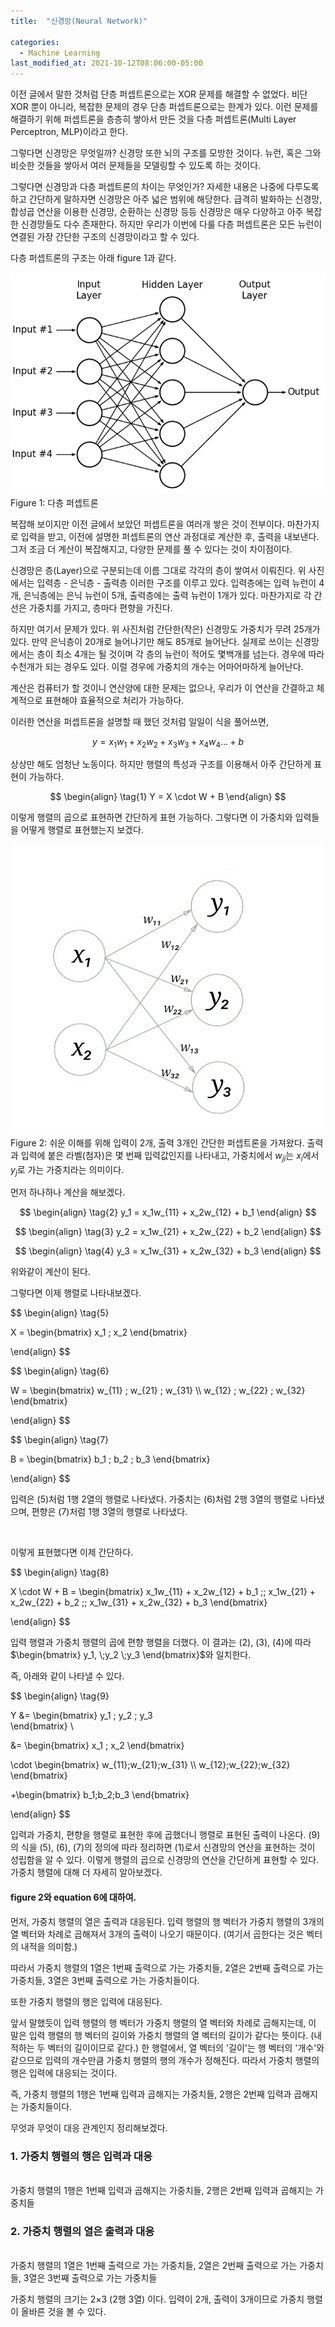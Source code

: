 ```yaml
---
title:  "신경망(Neural Network)"

categories:
  - Machine Learning 
last_modified_at: 2021-10-12T08:06:00-05:00
---
```


이전 글에서 말한 것처럼 단층 퍼셉트론으로는 XOR 문제를 해결할 수 없었다.
비단 XOR 뿐이 아니라, 복잡한 문제의 경우 단층 퍼셉트론으로는 한계가 있다.
이런 문제를 해결하기 위해 퍼셉트론을 층층히 쌓아서 만든 것을 다층 퍼셉트론(Multi Layer Perceptron, MLP)이라고 한다.

그렇다면 신경망은 무엇일까?
신경망 또한 뇌의 구조를 모방한 것이다.
뉴런, 혹은 그와 비슷한 것들을 쌓아서 여러 문제들을 모델링할 수 있도록 하는 것이다.

그렇다면 신경망과 다층 퍼셉트론의 차이는 무엇인가?
자세한 내용은 나중에 다루도록 하고 간단하게 말하자면 신경망은 아주 넓은 범위에 해당한다.
급격히 발화하는 신경망, 합성곱 연산을 이용한 신경망, 순환하는 신경망 등등
신경망은 매우 다양하고 아주 복잡한 신경망들도 다수 존재한다.
하지만 우리가 이번에 다룰 다층 퍼셉트론은 모든 뉴런이 연결된 가장 간단한 구조의 신경망이라고 할 수 있다.

다층 퍼셉트론의 구조는 아래 figure 1과 같다.

![](/assets/image/neuralnetwork.png)
Figure 1: 다층 퍼셉트론

복잡해 보이지만 이전 글에서 보았던 퍼셉트론을 여러개 쌓은 것이 전부이다.
마찬가지로 입력을 받고, 이전에 설명한 퍼셉트론의 연산 과정대로 계산한 후, 출력을 내보낸다.
그저 조금 더 계산이 복잡해지고, 다양한 문제를 풀 수 있다는 것이 차이점이다. 

신경망은 층(Layer)으로 구분되는데 이름 그대로 각각의 층이 쌓여서 이뤄진다.
위 사진에서는 입력층 - 은닉층 - 출력층 이러한 구조를 이루고 있다.
입력층에는 입력 뉴런이 4개, 은닉층에는 은닉 뉴런이 5개, 출력층에는 출력 뉴런이 1개가 있다.
마찬가지로 각 간선은 가중치를 가지고, 층마다 편향을 가진다.

하지만 여기서 문제가 있다.
위 사진처럼 간단한(작은) 신경망도 가중치가 무려 25개가 있다.
만약 은닉층이 20개로 늘어나기만 해도 85개로 늘어난다.
실제로 쓰이는 신경망에서는 층이 최소 4개는 될 것이며 각 층의 뉴런이 적어도 몇백개를 넘는다. 
경우에 따라 수천개가 되는 경우도 있다.
이럴 경우에 가중치의 개수는 어마어마하게 늘어난다.

계산은 컴퓨터가 할 것이니 연산양에 대한 문제는 없으나, 
우리가 이 연산을 간결하고 체계적으로 표현해야 효율적으로 처리가 가능하다.

이러한 연산을 퍼셉트론을 설명할 때 했던 것처럼 일일이 식을 풀어쓰면,

$$y = x_1w_1 + x_2w_2 + x_3w_3+ x_4w_4 ... + b$$

상상만 해도 엄청난 노동이다. 하지만 행렬의 특성과 구조를 이용해서 아주 간단하게 표현이 가능하다.

$$
\begin{align} 
\tag{1}
Y = X \cdot W + B
\end{align}
$$

이렇게 행렬의 곱으로 표현하면 간단하게 표현 가능하다.
그렇다면 이 가중치와 입력들을 어떻게 행렬로 표현했는지 보겠다.

![](/assets/image/2-3perceptron.png)
Figure 2: 쉬운 이해를 위해 입력이 2개, 출력 3개인 간단한 퍼셉트론을 가져왔다.
출력과 입력에 붙은 라벨(첨자)은 몇 번째 입력값인지를 나타내고,
가중치에서 $w_{ji}$는 $x_i$에서 $y_j$로 가는 가중치라는 의미이다.

먼저 하나하나 계산을 해보겠다.

$$
\begin{align} 
\tag{2}
y_1 = x_1w_{11} + x_2w_{12} + b_1
\end{align}
$$

$$
\begin{align} 
\tag{3}
y_2 = x_1w_{21} + x_2w_{22} + b_2
\end{align}
$$

$$
\begin{align} 
\tag{4}
y_3 = x_1w_{31} + x_2w_{32} + b_3
\end{align}
$$

위와같이 계산이 된다.

그렇다면 이제 행렬로 나타내보겠다.

$$
\begin{align} 
\tag{5}

X = \begin{bmatrix} 
      x_1 \; x_2 
    \end{bmatrix}

\end{align}
$$

$$
\begin{align} 
\tag{6}

W = \begin{bmatrix} 
      w_{11} \; w_{21} \; w_{31} \\\\ 
      w_{12} \; w_{22} \; w_{32} 
    \end{bmatrix}

\end{align}
$$

$$
\begin{align} 
\tag{7}

B = \begin{bmatrix} 
      b_1 \; b_2 \; b_3 
    \end{bmatrix}

\end{align}
$$
 
입력은 (5)처럼 1행 2열의 행렬로 나타냈다. 
가중치는 (6)처럼 2행 3열의 행렬로 나타냈으며, 
편향은 (7)처럼 1행 3열의 행렬로 나타냈다. 

<br/>

이렇게 표현했다면 이제 간단하다. 

$$
\begin{align} 
\tag{8}

X \cdot W + B = \begin{bmatrix} 
                  x_1w_{11} + x_2w_{12} + b_1 \;\; x_1w_{21} + x_2w_{22} + b_2 \;\; x_1w_{31} + x_2w_{32} + b_3 
                \end{bmatrix}

\end{align}
$$

입력 행렬과 가중치 행렬의 곱에 편향 행렬을 더했다. 
이 결과는 (2), (3), (4)에 따라 $\begin{bmatrix} y_1, \;y_2 \;y_3 \end{bmatrix}$와 일치한다.

즉, 아래와 같이 나타낼 수 있다.

$$
\begin{align}
\tag{9}

Y &= \begin{bmatrix} 
      y_1 \; y_2 \; y_3  
    \end{bmatrix} \\ 

  &= \begin{bmatrix} 
      x_1 \; x_2 
    \end{bmatrix} 
  
\cdot \begin{bmatrix} 
        w_{11}\;w_{21}\;w_{31} \\\\ 
        w_{12}\;w_{22}\;w_{32} 
      \end{bmatrix} 

+\begin{bmatrix} 
    b_1\;b_2\;b_3
   \end{bmatrix}

\end{align}
$$

입력과 가중치, 편향을 행렬로 표현한 후에 곱했더니 행렬로 표현된 출력이 나온다.
(9)의 식을 (5), (6), (7)의 정의에 따라 정리하면 (1)로서 신경망의 연산을 표현하는 것이 성립함을 알 수 있다. 
이렇게 행렬의 곱으로 신경망의 연산을 간단하게 표현할 수 있다.
가중치 행렬에 대해 더 자세히 알아보겠다.

#### figure 2와 equation 6에 대하여.

먼저, 가중치 행렬의 열은 출력과 대응된다.
입력 행렬의 행 벡터가 가중치 행렬의 3개의 열 벡터와 차례로 곱해져서 
3개의 출력이 나오기 때문이다. (여기서 곱한다는 것은 벡터의 내적을 의미함.)

따라서 가중치 행렬의 1열은 1번째 출력으로 가는 가중치들, 
2열은 2번째 출력으로 가는 가중치들, 3열은 3번째 출력으로 가는 가중치들이다.

또한 가중치 행렬의 행은 입력에 대응된다.

앞서 말했듯이 입력 행렬의 행 벡터가 가중치 행렬의 열 벡터와 차례로 곱해지는데,
이 말은 입력 행렬의 행 벡터의 길이와 가중치 행렬의 열 벡터의 길이가 같다는 뜻이다. (내적하는 두 벡터의 길이이므로 같다.)
한 행렬에서, 열 벡터의 '길이'는 행 벡터의 '개수'와 같으므로 입력의 개수만큼 가중치 행렬의 행의 개수가 정해진다.
따라서 가중치 행렬의 행은 입력에 대응되는 것이다.

즉, 가중치 행렬의 1행은 1번째 입력과 곱해지는 가중치들, 2행은 2번째 입력과 곱해지는 가중치들이다.

무엇과 무엇이 대응 관계인지 정리해보겠다.

### 1. 가중치 행렬의 행은 입력과 대응
<br/>
가중치 행렬의 1행은 1번째 입력과 곱해지는 가중치들, 2행은 2번째 입력과 곱해지는 가중치들

### 2. 가중치 행렬의 열은 출력과 대응
<br/>
가중치 행렬의 1열은 1번째 출력으로 가는 가중치들, 2열은 2번째 출력으로 가는 가중치들, 3열은 3번째 출력으로 가는 가중치들

가중치 행렬의 크기는 2×3 (2행 3열) 이다.
입력이 2개, 출력이 3개이므로 가중치 행렬이 올바른 것을 볼 수 있다.

 





